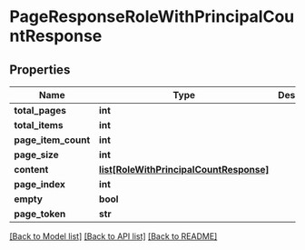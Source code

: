 # PageResponseRoleWithPrincipalCountResponse

## Properties
Name | Type | Description | Notes
------------ | ------------- | ------------- | -------------
**total_pages** | **int** |  | [optional] 
**total_items** | **int** |  | [optional] 
**page_item_count** | **int** |  | [optional] 
**page_size** | **int** |  | [optional] 
**content** | [**list[RoleWithPrincipalCountResponse]**](RoleWithPrincipalCountResponse.md) |  | [optional] 
**page_index** | **int** |  | [optional] 
**empty** | **bool** |  | [optional] 
**page_token** | **str** |  | [optional] 

[[Back to Model list]](../README.md#documentation-for-models) [[Back to API list]](../README.md#documentation-for-api-endpoints) [[Back to README]](../README.md)

